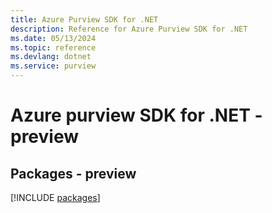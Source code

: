 ```yaml
---
title: Azure Purview SDK for .NET
description: Reference for Azure Purview SDK for .NET
ms.date: 05/13/2024
ms.topic: reference
ms.devlang: dotnet
ms.service: purview
---
```

# Azure purview SDK for .NET - preview
## Packages - preview
[!INCLUDE [packages](purview-index.md)]